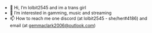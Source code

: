- 👋 Hi, I’m lolbit2545 and im a trans girl
- 👀 I’m interested in gamming, music and streaming
- 📫 How to reach me one discord (at lolbit2545 - she/her#4186) and email (at gemmaclark2006@outlook.com)
